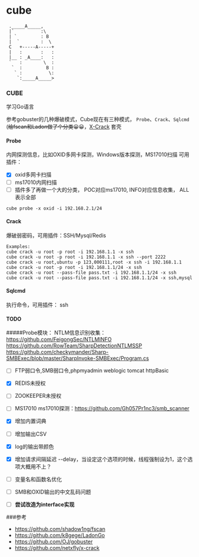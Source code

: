 # cube

```
 ._____A_____,
 |`          :\
 | `         : B
 |  `        :  \
 C   +-----A-----+
 |   :       :   :
 |__ : _A____:   :
 `   :        \  :
  `  :         B :
   ` :          \:
    `:_____A_____>
```


### CUBE
学习Go语言

参考gobuster的几种爆破模式，Cube现在有三种模式， `Probe`、`Crack`、`Sqlcmd`
(~~给fscan和Ladon做了个分类~~😀😀，[X-Crack](https://github.com/netxfly/x-crack) 套壳

#### Probe
内网探测信息，比如OXID多网卡探测，Windows版本探测，MS17010扫描
可用插件：
- [x] oxid多网卡扫描
- [ ] ms17010内网扫描
- [ ] 插件多了再做一个大的分类， POC对应ms17010, INFO对应信息收集， ALL表示全部

```
cube probe -x oxid -i 192.168.2.1/24
```

#### Crack
爆破弱密码，可用插件：SSH/Mysql/Redis

```
Examples:
cube crack -u root -p root -i 192.168.1.1 -x ssh
cube crack -u root -p root -i 192.168.1.1 -x ssh --port 2222
cube crack -u root,ubuntu -p 123,000111,root -x ssh -i 192.168.1.1
cube crack -u root -p root -i 192.168.1.1/24 -x ssh
cube crack -u root --pass-file pass.txt -i 192.168.1.1/24 -x ssh
cube crack -u root --pass-file pass.txt -i 192.168.1.1/24 -x ssh,mysql
```

#### Sqlcmd
执行命令，可用插件： ssh

#### TODO
#####Probe模块：
NTLM信息识别收集：https://github.com/FeigongSec/NTLMINFO
https://github.com/RowTeam/SharpDetectionNTLMSSP
https://github.com/checkymander/Sharp-SMBExec/blob/master/SharpInvoke-SMBExec/Program.cs


- [ ] FTP弱口令,SMB弱口令,phpmyadmin weblogic tomcat httpBasic
- [x] REDIS未授权

- [ ] ZOOKEEPER未授权
- [ ] MS17010  ms17010探测：https://github.com/Gh057Pr1nc3/smb_scanner


- [x] 增加内置词典
- [ ] 增加输出CSV
- [x] log的输出带颜色
- [x] 增加请求间隔延迟 --delay，当设定这个选项的时候，线程强制设为1，这个选项大概用不上？
- [ ] 变量名和函数名优化
- [ ] SMB和OXID输出的中文乱码问题
- [ ] **尝试改造为interface实现**

###参考
* <https://github.com/shadow1ng/fscan>
* <https://github.com/k8gege/LadonGo>
* <https://github.com/OJ/gobuster>
* <https://github.com/netxfly/x-crack>
